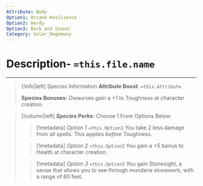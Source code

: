 ```yaml
---
Attribute: Body
Option1: Arcane Resilience
Option2: Hardy
Option3: Rock and Stone!
Category: Solar_Hegemony
---
```

# Description- `=this.file.name`

- - -
>[!info|left] Species Information 
>**Attribute Boost**: `=this.Attribute`
>
>**Species Bonuses:** Dwaurves gain a +1 to Toughness at character creation.

>[!column|left] ***Species Perks:*** Choose 1 From Options Below
>> [!metadata] *Option 1* `=this.Option1`
>> You take 2 less damage from all spells. This applies *before* Toughness.
>
>> [!metadata] *Option 2* `=this.Option2`
>> You gain a +5 bonus to Health at character creation.
>
>> [!metadata] *Option 3* `=this.Option3`
>> You gain Stonesight, a sense that allows you to see through mundane stonework, with a range of 60 feet.
